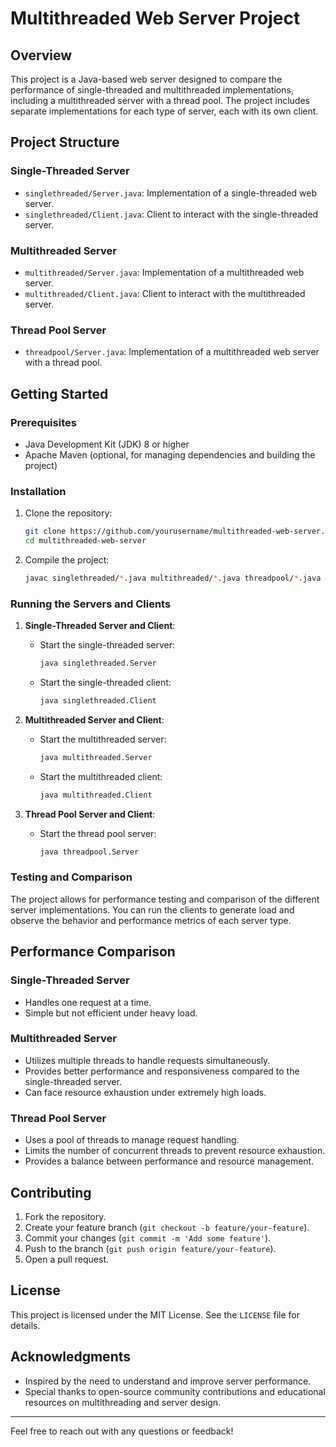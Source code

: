 # Multithreaded Web Server Project

## Overview

This project is a Java-based web server designed to compare the performance of single-threaded and multithreaded implementations, including a multithreaded server with a thread pool. The project includes separate implementations for each type of server, each with its own client.

## Project Structure

### Single-Threaded Server

- `singlethreaded/Server.java`: Implementation of a single-threaded web server.
- `singlethreaded/Client.java`: Client to interact with the single-threaded server.

### Multithreaded Server

- `multithreaded/Server.java`: Implementation of a multithreaded web server.
- `multithreaded/Client.java`: Client to interact with the multithreaded server.

### Thread Pool Server

- `threadpool/Server.java`: Implementation of a multithreaded web server with a thread pool.

## Getting Started

### Prerequisites

- Java Development Kit (JDK) 8 or higher
- Apache Maven (optional, for managing dependencies and building the project)

### Installation

1. Clone the repository:
    ```sh
    git clone https://github.com/yourusername/multithreaded-web-server.git
    cd multithreaded-web-server
    ```

2. Compile the project:
    ```sh
    javac singlethreaded/*.java multithreaded/*.java threadpool/*.java
    ```

### Running the Servers and Clients

1. **Single-Threaded Server and Client**:
    - Start the single-threaded server:
        ```sh
        java singlethreaded.Server
        ```
    - Start the single-threaded client:
        ```sh
        java singlethreaded.Client
        ```

2. **Multithreaded Server and Client**:
    - Start the multithreaded server:
        ```sh
        java multithreaded.Server
        ```
    - Start the multithreaded client:
        ```sh
        java multithreaded.Client
        ```

3. **Thread Pool Server and Client**:
    - Start the thread pool server:
        ```sh
        java threadpool.Server
        ```
### Testing and Comparison

The project allows for performance testing and comparison of the different server implementations. You can run the clients to generate load and observe the behavior and performance metrics of each server type.

## Performance Comparison

### Single-Threaded Server

- Handles one request at a time.
- Simple but not efficient under heavy load.

### Multithreaded Server

- Utilizes multiple threads to handle requests simultaneously.
- Provides better performance and responsiveness compared to the single-threaded server.
- Can face resource exhaustion under extremely high loads.

### Thread Pool Server

- Uses a pool of threads to manage request handling.
- Limits the number of concurrent threads to prevent resource exhaustion.
- Provides a balance between performance and resource management.

## Contributing

1. Fork the repository.
2. Create your feature branch (`git checkout -b feature/your-feature`).
3. Commit your changes (`git commit -m 'Add some feature'`).
4. Push to the branch (`git push origin feature/your-feature`).
5. Open a pull request.

## License

This project is licensed under the MIT License. See the `LICENSE` file for details.

## Acknowledgments

- Inspired by the need to understand and improve server performance.
- Special thanks to open-source community contributions and educational resources on multithreading and server design.

---

Feel free to reach out with any questions or feedback!

